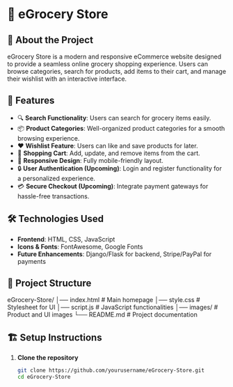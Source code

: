 # 🛒 eGrocery Store  

## 📌 About the Project  
eGrocery Store is a modern and responsive eCommerce website designed to provide a seamless online grocery shopping experience. Users can browse categories, search for products, add items to their cart, and manage their wishlist with an interactive interface.  

## 🚀 Features  
- 🔍 **Search Functionality**: Users can search for grocery items easily.  
- 📦 **Product Categories**: Well-organized product categories for a smooth browsing experience.  
- ❤️ **Wishlist Feature**: Users can like and save products for later.  
- 🛒 **Shopping Cart**: Add, update, and remove items from the cart.  
- 📱 **Responsive Design**: Fully mobile-friendly layout.  
- 🔒 **User Authentication (Upcoming)**: Login and register functionality for a personalized experience.  
- 💳 **Secure Checkout (Upcoming)**: Integrate payment gateways for hassle-free transactions.  

## 🛠️ Technologies Used  
- **Frontend**: HTML, CSS, JavaScript  
- **Icons & Fonts**: FontAwesome, Google Fonts  
- **Future Enhancements**: Django/Flask for backend, Stripe/PayPal for payments  

## 📂 Project Structure   

eGrocery-Store/ │── index.html # Main homepage │── style.css # Stylesheet for UI │── script.js # JavaScript functionalities │── images/ # Product and UI images └── README.md # Project documentation 


## 🏗️ Setup Instructions  
1. **Clone the repository**  
   ```bash
   git clone https://github.com/yourusername/eGrocery-Store.git
   cd eGrocery-Store

